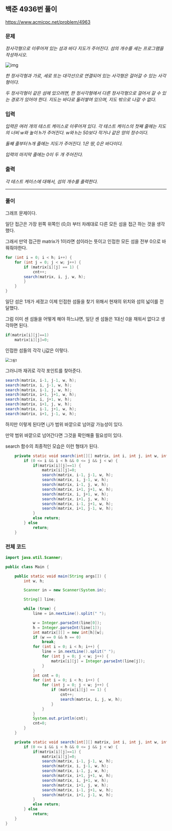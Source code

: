 ## 백준 4936번 풀이

https://www.acmicpc.net/problem/4963

### 문제

*정사각형으로 이루어져 있는 섬과 바다 지도가 주어진다. 섬의 개수를 세는 프로그램을 작성하시오.*

![img](https://www.acmicpc.net/upload/images/island.png)

*한 정사각형과 가로, 세로 또는 대각선으로 연결되어 있는 사각형은 걸어갈 수 있는 사각형이다.* 

*두 정사각형이 같은 섬에 있으려면, 한 정사각형에서 다른 정사각형으로 걸어서 갈 수 있는 경로가 있어야 한다. 지도는 바다로 둘러쌓여 있으며, 지도 밖으로 나갈 수 없다.*

### 입력

*입력은 여러 개의 테스트 케이스로 이루어져 있다. 각 테스트 케이스의 첫째 줄에는 지도의 너비 w와 높이 h가 주어진다. w와 h는 50보다 작거나 같은 양의 정수이다.*

*둘째 줄부터 h개 줄에는 지도가 주어진다. 1은 땅, 0은 바다이다.*

*입력의 마지막 줄에는 0이 두 개 주어진다.*

### 출력

*각 테스트 케이스에 대해서, 섬의 개수를 출력한다.*

***



### 풀이

그래프 문제이다.

일단 접근은 가장 왼쪽 위쪽인 (0,0) 부터 차례대로 다른 모든 섬을 접근 하는 것을 생각했다.

그래서 만약 접근한 matrix가 1이라면 섬이라는 뜻이고 인접한 모든 섬을 전부 0으로 바꿔줘야한다.

```java
for (int i = 0; i < h; i++) {
	for (int j = 0; j < w; j++) {
		if (matrix[i][j] == 1) {
			cnt++;
		search(matrix, i, j, w, h);
		}
	}
}
```

일단 섬은 1개가 세졌고 이제 인접한 섬들을 찾기 위해서 현재의 위치와  섬의 넓이를 전달했다.



그럼 이미 센 섬들을 어떻게 해야 하느냐면, 일단 센 섬들은 1대신 0을 채워서 없다고 생각하면 된다.

```java
if(matrix[i][j]==1) 
	matrix[i][j]=0;
```

인접한 섬들의 각각 i,j값은 이렇다.

<img src="C:\Users\student\Personal_learning\Bae-joon\4963\그림1.png" alt="그림1" style="zoom:75%;" />

그러니까 재귀로 각각 포인트를 찾아준다.

```java
search(matrix, i-1, j-1, w, h);
search(matrix, i, j-1, w, h);
search(matrix, i-1, j, w, h);
search(matrix, i+1, j+1, w, h);
search(matrix, i, j+1, w, h);
search(matrix, i+1, j, w, h);
search(matrix, i-1, j+1, w, h);
search(matrix, i+1, j-1, w, h);
```

하지만 이렇게 된다면 i,j가 범위 바깥으로 넘어갈 가능성이 있다.

만약 범위 바깥으로 넘어간다면 그것을 확인해줄 필요성이 있다.

search 함수의 최종적인 모습은 이런 형태가 된다.

```java
	private static void search(int[][] matrix, int i, int j, int w, int h) {
		if (0 <= i && i < h && 0 <= j && j < w) {
			if(matrix[i][j]==1) {
				matrix[i][j]=0;
				search(matrix, i-1, j-1, w, h);
				search(matrix, i, j-1, w, h);
				search(matrix, i-1, j, w, h);
				search(matrix, i+1, j+1, w, h);
				search(matrix, i, j+1, w, h);
				search(matrix, i+1, j, w, h);
				search(matrix, i-1, j+1, w, h);
				search(matrix, i+1, j-1, w, h);
			}
			else return;
		} else
			return;
	}
```





### 전체 코드

```java
import java.util.Scanner;

public class Main {

	public static void main(String args[]) {
		int w, h;

		Scanner in = new Scanner(System.in);

		String[] line;

		while (true) {
			line = in.nextLine().split(" ");

			w = Integer.parseInt(line[0]);
			h = Integer.parseInt(line[1]);
			int matrix[][] = new int[h][w];
			if (w == 0 && h == 0)
				break;
			for (int i = 0; i < h; i++) {
				line = in.nextLine().split(" ");
				for (int j = 0; j < w; j++) {
					matrix[i][j] = Integer.parseInt(line[j]);
				}
			}
			int cnt = 0;
			for (int i = 0; i < h; i++) {
				for (int j = 0; j < w; j++) {
					if (matrix[i][j] == 1) {
						cnt++;
						search(matrix, i, j, w, h);
					}
				}
			}
			System.out.println(cnt);
			cnt=0;
		}
	}

	private static void search(int[][] matrix, int i, int j, int w, int h) {
		if (0 <= i && i < h && 0 <= j && j < w) {
			if(matrix[i][j]==1) {
				matrix[i][j]=0;
				search(matrix, i-1, j-1, w, h);
				search(matrix, i, j-1, w, h);
				search(matrix, i-1, j, w, h);
				search(matrix, i+1, j+1, w, h);
				search(matrix, i, j+1, w, h);
				search(matrix, i+1, j, w, h);
				search(matrix, i-1, j+1, w, h);
				search(matrix, i+1, j-1, w, h);
			}
			else return;
		} else
			return;
	}
}
```

